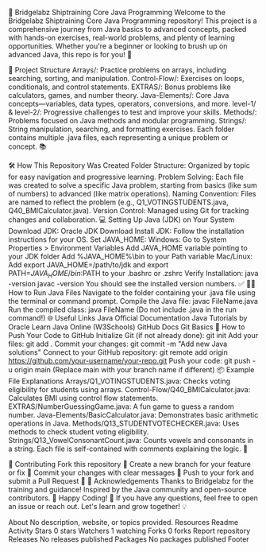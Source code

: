 🚀 Bridgelabz Shiptraining Core Java Programming
Welcome to the Bridgelabz Shiptraining Core Java Programming repository! This project is a comprehensive journey from Java basics to advanced concepts, packed with hands-on exercises, real-world problems, and plenty of learning opportunities. Whether you're a beginner or looking to brush up on advanced Java, this repo is for you! 🌟

📁 Project Structure
Arrays/: Practice problems on arrays, including searching, sorting, and manipulation.
Control-Flow/: Exercises on loops, conditionals, and control statements.
EXTRAS/: Bonus problems like calculators, games, and number theory.
Java-Elements/: Core Java concepts—variables, data types, operators, conversions, and more.
level-1/ & level-2/: Progressive challenges to test and improve your skills.
Methods/: Problems focused on Java methods and modular programming.
Strings/: String manipulation, searching, and formatting exercises.
Each folder contains multiple .java files, each representing a unique problem or concept. 📚

🛠️ How This Repository Was Created
Folder Structure: Organized by topic for easy navigation and progressive learning.
Problem Solving: Each file was created to solve a specific Java problem, starting from basics (like sum of numbers) to advanced (like matrix operations).
Naming Convention: Files are named to reflect the problem (e.g., Q1_VOTINGSTUDENTS.java, Q40_BMICalculator.java).
Version Control: Managed using Git for tracking changes and collaboration.
💻 Setting Up Java (JDK) on Your System
Download JDK: Oracle JDK Download
Install JDK: Follow the installation instructions for your OS.
Set JAVA_HOME:
Windows:
Go to System Properties > Environment Variables
Add JAVA_HOME variable pointing to your JDK folder
Add %JAVA_HOME%\bin to your Path variable
Mac/Linux: Add export JAVA_HOME=/path/to/jdk and export PATH=$JAVA_HOME/bin:$PATH to your .bashrc or .zshrc
Verify Installation:
java -version
javac -version
You should see the installed version numbers. ✅
🏃‍♂️ How to Run Java Files
Navigate to the folder containing your .java file using the terminal or command prompt.
Compile the Java file:
javac FileName.java
Run the compiled class:
java FileName
(Do not include .java in the run command!)
🌐 Useful Links
Java Official Documentation
Java Tutorials by Oracle
Learn Java Online (W3Schools)
GitHub Docs
Git Basics
📝 How to Push Your Code to GitHub
Initialize Git (if not already done):
git init
Add your files:
git add .
Commit your changes:
git commit -m "Add new Java solutions"
Connect to your GitHub repository:
git remote add origin https://github.com/your-username/your-repo.git
Push your code:
git push -u origin main
(Replace main with your branch name if different)
📦 Example File Explanations
Arrays/Q1_VOTINGSTUDENTS.java: Checks voting eligibility for students using arrays.
Control-Flow/Q40_BMICalculator.java: Calculates BMI using control flow statements.
EXTRAS/NumberGuessingGame.java: A fun game to guess a random number.
Java-Elements/BasicCalculator.java: Demonstrates basic arithmetic operations in Java.
Methods/Q13_STUDENTVOTECHECKER.java: Uses methods to check student voting eligibility.
Strings/Q13_VowelConsonantCount.java: Counts vowels and consonants in a string.
Each file is self-contained with comments explaining the logic. 📝

🤝 Contributing
Fork this repository 🍴
Create a new branch for your feature or fix 🌿
Commit your changes with clear messages 📝
Push to your fork and submit a Pull Request 🚀
🙌 Acknowledgements
Thanks to Bridgelabz for the training and guidance!
Inspired by the Java community and open-source contributors.
🎉 Happy Coding! 🚀
If you have any questions, feel free to open an issue or reach out. Let's learn and grow together! 💡

About
No description, website, or topics provided.
Resources
 Readme
 Activity
Stars
 0 stars
Watchers
 1 watching
Forks
 0 forks
Report repository
Releases
No releases published
Packages
No packages published
Footer
